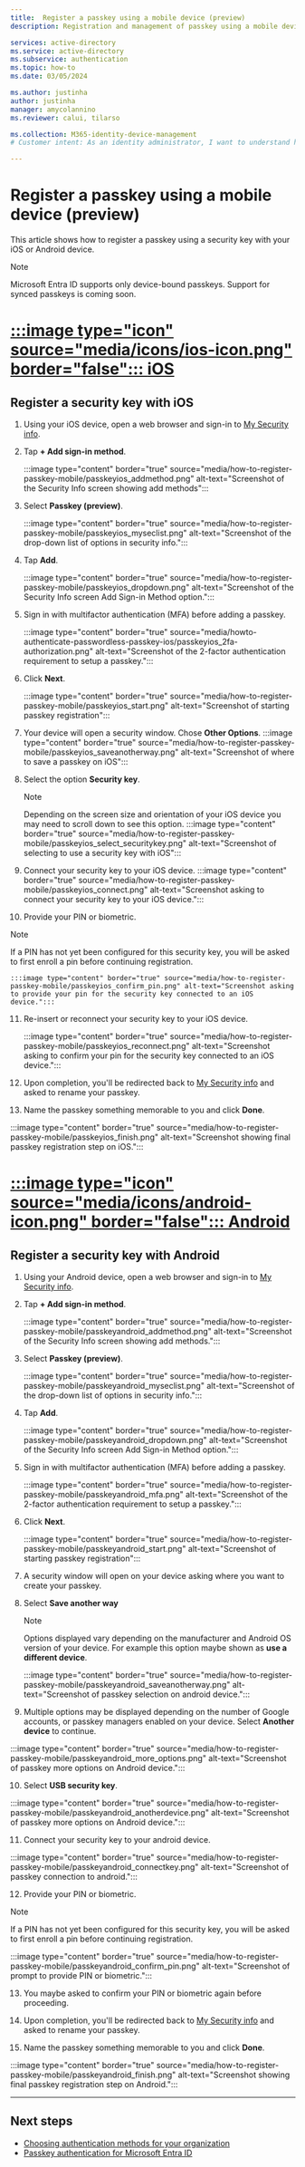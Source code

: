 ```yaml
---
title:  Register a passkey using a mobile device (preview)
description: Registration and management of passkey using a mobile device (preview)

services: active-directory
ms.service: active-directory
ms.subservice: authentication
ms.topic: how-to
ms.date: 03/05/2024

ms.author: justinha
author: justinha
manager: amycolannino
ms.reviewer: calui, tilarso

ms.collection: M365-identity-device-management
# Customer intent: As an identity administrator, I want to understand how users will register a passkey using a mobile device or with a security key. 

---
```

# Register a passkey using a mobile device (preview)

This article shows how to register a passkey using a security key with your iOS or Android device. 

> [!NOTE]
> Microsoft Entra ID supports only device-bound passkeys. Support for synced passkeys is coming soon.

# [:::image type="icon" source="media/icons/ios-icon.png" border="false"::: **iOS**](#tab/iOS)

## Register a security key with iOS 
1. Using your iOS device, open a web browser and sign-in to [My Security info](https://mysignins.microsoft.com/security-info).
   
2. Tap **+ Add sign-in method**.

   :::image type="content" border="true" source="media/how-to-register-passkey-mobile/passkeyios_addmethod.png" alt-text="Screenshot of the Security Info screen showing add methods":::

3. Select **Passkey (preview)**.

   :::image type="content" border="true" source="media/how-to-register-passkey-mobile/passkeyios_myseclist.png" alt-text="Screenshot of the drop-down list of options in security info.":::

4. Tap **Add**. 
   
   :::image type="content" border="true" source="media/how-to-register-passkey-mobile/passkeyios_dropdown.png" alt-text="Screenshot of the Security Info screen Add Sign-in Method option.":::

5. Sign in with multifactor authentication (MFA) before adding a passkey.

   :::image type="content" border="true" source="media/howto-authenticate-passwordless-passkey-ios/passkeyios_2fa-authorization.png" alt-text="Screenshot of the 2-factor authentication requirement to setup a passkey.":::

6. Click **Next**. 

   :::image type="content" border="true" source="media/how-to-register-passkey-mobile/passkeyios_start.png" alt-text="Screenshot of starting passkey registration":::

7. Your device will open a security window. Chose **Other Options**. 
    :::image type="content" border="true" source="media/how-to-register-passkey-mobile/passkeyios_saveanotherway.png" alt-text="Screenshot of where to save a passkey on iOS":::
8. Select the option **Security key**. 
    > [!NOTE]
    > Depending on the screen size and orientation of your iOS device you may need to scroll down to see this option. 
    :::image type="content" border="true" source="media/how-to-register-passkey-mobile/passkeyios_select_securitykey.png" alt-text="Screenshot of selecting to use a security key with iOS":::

9. Connect your security key to your iOS device. 
    :::image type="content" border="true" source="media/how-to-register-passkey-mobile/passkeyios_connect.png" alt-text="Screenshot asking to connect your security key to your iOS device.":::

10. Provide your PIN or biometric.
   > [!NOTE]
   > If a PIN has not yet been configured for this security key, you will be asked to first enroll a pin before continuing registration. 

    :::image type="content" border="true" source="media/how-to-register-passkey-mobile/passkeyios_confirm_pin.png" alt-text="Screenshot asking to provide your pin for the security key connected to an iOS device.":::

11. Re-insert or reconnect your security key to your iOS device.  

    :::image type="content" border="true" source="media/how-to-register-passkey-mobile/passkeyios_reconnect.png" alt-text="Screenshot asking to confirm your pin for the security key connected to an iOS device.":::
    
14. Upon completion, you'll be redirected back to [My Security info](https://mysignins.microsoft.com/security-info) and asked to rename your passkey. 
    
15. Name the passkey something memorable to you and click **Done**. 

   :::image type="content" border="true" source="media/how-to-register-passkey-mobile/passkeyios_finish.png" alt-text="Screenshot showing final passkey registration step on iOS.":::

# [:::image type="icon" source="media/icons/android-icon.png" border="false"::: **Android**](#tab/Android)

## Register a security key with Android 
1. Using your Android device, open a web browser and sign-in to [My Security info](https://mysignins.microsoft.com/security-info).
   
2. Tap **+ Add sign-in method**.

   :::image type="content" border="true" source="media/how-to-register-passkey-mobile/passkeyandroid_addmethod.png" alt-text="Screenshot of the Security Info screen showing add methods.":::

3. Select **Passkey (preview)**.

   :::image type="content" border="true" source="media/how-to-register-passkey-mobile/passkeyandroid_myseclist.png" alt-text="Screenshot of the drop-down list of options in security info.":::

4. Tap **Add**.

   :::image type="content" border="true" source="media/how-to-register-passkey-mobile/passkeyandroid_dropdown.png" alt-text="Screenshot of the Security Info screen Add Sign-in Method option.":::

5. Sign in with multifactor authentication (MFA) before adding a passkey.

   :::image type="content" border="true" source="media/how-to-register-passkey-mobile/passkeyandroid_mfa.png" alt-text="Screenshot of the 2-factor authentication requirement to setup a passkey.":::
6. Click **Next**.  

   :::image type="content" border="true" source="media/how-to-register-passkey-mobile/passkeyandroid_start.png" alt-text="Screenshot of starting passkey registration":::

7. A security window will open on your device asking where you want to create your passkey. 
8. Select **Save another way** 
   > [!NOTE]
   > Options displayed vary depending on the manufacturer and Android OS version of your device. For example this option maybe shown as **use a different device**. 

   :::image type="content" border="true" source="media/how-to-register-passkey-mobile/passkeyandroid_saveanotherway.png" alt-text="Screenshot of passkey selection on android device.":::

9.  Multiple options may be displayed depending on the number of Google accounts, or passkey managers enabled on your device. Select **Another device** to continue. 

   :::image type="content" border="true" source="media/how-to-register-passkey-mobile/passkeyandroid_more_options.png" alt-text="Screenshot of passkey more options on Android device.":::


10. Select **USB security key**. 

   :::image type="content" border="true" source="media/how-to-register-passkey-mobile/passkeyandroid_anotherdevice.png" alt-text="Screenshot of passkey more options on Android device.":::

11. Connect your security key to your android device. 

   :::image type="content" border="true" source="media/how-to-register-passkey-mobile/passkeyandroid_connectkey.png" alt-text="Screenshot of passkey connection to android.":::

12. Provide your PIN or biometric.
     
   > [!NOTE]
   > If a PIN has not yet been configured for this security key, you will be asked to first enroll a pin before continuing registration. 

   :::image type="content" border="true" source="media/how-to-register-passkey-mobile/passkeyandroid_confirm_pin.png" alt-text="Screenshot of prompt to provide PIN or biometric.":::

13. You maybe asked to confirm your PIN or biometric again before proceeding. 

14. Upon completion, you'll be redirected back to [My Security info](https://mysignins.microsoft.com/security-info) and asked to rename your passkey. 
    
15. Name the passkey something memorable to you and click **Done**. 

   :::image type="content" border="true" source="media/how-to-register-passkey-mobile/passkeyandroid_finish.png" alt-text="Screenshot showing final passkey registration step on Android.":::

---

## Next steps

- [Choosing authentication methods for your organization](concept-authentication-methods.md)
- [Passkey authentication for Microsoft Entra ID](concept-authentication-passkey.md)
